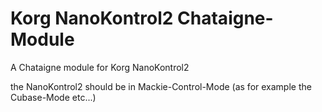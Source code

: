 # Korg NanoKontrol2 Chataigne-Module
A Chataigne module for Korg NanoKontrol2

the NanoKontrol2 should be in Mackie-Control-Mode (as for example the Cubase-Mode etc...)
